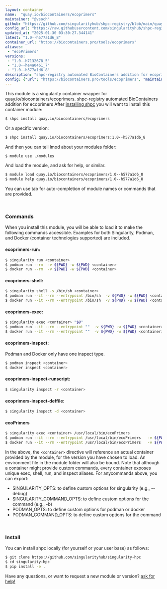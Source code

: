 ```yaml
---
layout: container
name:  "quay.io/biocontainers/ecoprimers"
maintainer: "@vsoch"
github: "https://github.com/singularityhub/shpc-registry/blob/main/quay.io/biocontainers/ecoprimers/container.yaml"
config_url: "https://raw.githubusercontent.com/singularityhub/shpc-registry/main/quay.io/biocontainers/ecoprimers/container.yaml"
updated_at: "2025-01-30 03:30:27.344141"
latest: "1.0--h577a1d6_8"
container_url: "https://biocontainers.pro/tools/ecoprimers"
aliases:
 - "ecoPrimers"
versions:
 - "1.0--h7132678_5"
 - "1.0--he4a0461_7"
 - "1.0--h577a1d6_8"
description: "shpc-registry automated BioContainers addition for ecoprimers"
config: {"url": "https://biocontainers.pro/tools/ecoprimers", "maintainer": "@vsoch", "description": "shpc-registry automated BioContainers addition for ecoprimers", "latest": {"1.0--h577a1d6_8": "sha256:96c7a7fb99587b27e7ade742d087707181e75c07d6704f9f2c0a05ea62d93e54"}, "tags": {"1.0--h7132678_5": "sha256:7c28d6e30b6303f9796697b511a4356cfe02ac319cc208bd467a0398060de06e", "1.0--he4a0461_7": "sha256:1c286ee950420b8c573ebd2837145ec71c90a393eff58af25e8928020446bb66", "1.0--h577a1d6_8": "sha256:96c7a7fb99587b27e7ade742d087707181e75c07d6704f9f2c0a05ea62d93e54"}, "docker": "quay.io/biocontainers/ecoprimers", "aliases": {"ecoPrimers": "/usr/local/bin/ecoPrimers"}}
---
```


This module is a singularity container wrapper for quay.io/biocontainers/ecoprimers.
shpc-registry automated BioContainers addition for ecoprimers
After [installing shpc](#install) you will want to install this container module:


```bash
$ shpc install quay.io/biocontainers/ecoprimers
```

Or a specific version:

```bash
$ shpc install quay.io/biocontainers/ecoprimers:1.0--h577a1d6_8
```

And then you can tell lmod about your modules folder:

```bash
$ module use ./modules
```

And load the module, and ask for help, or similar.

```bash
$ module load quay.io/biocontainers/ecoprimers/1.0--h577a1d6_8
$ module help quay.io/biocontainers/ecoprimers/1.0--h577a1d6_8
```

You can use tab for auto-completion of module names or commands that are provided.

<br>

### Commands

When you install this module, you will be able to load it to make the following commands accessible.
Examples for both Singularity, Podman, and Docker (container technologies supported) are included.

#### ecoprimers-run:

```bash
$ singularity run <container>
$ podman run --rm  -v ${PWD} -w ${PWD} <container>
$ docker run --rm  -v ${PWD} -w ${PWD} <container>
```

#### ecoprimers-shell:

```bash
$ singularity shell -s /bin/sh <container>
$ podman run --it --rm --entrypoint /bin/sh  -v ${PWD} -w ${PWD} <container>
$ docker run --it --rm --entrypoint /bin/sh  -v ${PWD} -w ${PWD} <container>
```

#### ecoprimers-exec:

```bash
$ singularity exec <container> "$@"
$ podman run --it --rm --entrypoint ""  -v ${PWD} -w ${PWD} <container> "$@"
$ docker run --it --rm --entrypoint ""  -v ${PWD} -w ${PWD} <container> "$@"
```

#### ecoprimers-inspect:

Podman and Docker only have one inspect type.

```bash
$ podman inspect <container>
$ docker inspect <container>
```

#### ecoprimers-inspect-runscript:

```bash
$ singularity inspect -r <container>
```

#### ecoprimers-inspect-deffile:

```bash
$ singularity inspect -d <container>
```


#### ecoPrimers

```bash
$ singularity exec <container> /usr/local/bin/ecoPrimers
$ podman run --it --rm --entrypoint /usr/local/bin/ecoPrimers   -v ${PWD} -w ${PWD} <container> -c " $@"
$ docker run --it --rm --entrypoint /usr/local/bin/ecoPrimers   -v ${PWD} -w ${PWD} <container> -c " $@"
```



In the above, the `<container>` directive will reference an actual container provided
by the module, for the version you have chosen to load. An environment file in the
module folder will also be bound. Note that although a container
might provide custom commands, every container exposes unique exec, shell, run, and
inspect aliases. For anycommands above, you can export:

 - SINGULARITY_OPTS: to define custom options for singularity (e.g., --debug)
 - SINGULARITY_COMMAND_OPTS: to define custom options for the command (e.g., -b)
 - PODMAN_OPTS: to define custom options for podman or docker
 - PODMAN_COMMAND_OPTS: to define custom options for the command

<br>

### Install

You can install shpc locally (for yourself or your user base) as follows:

```bash
$ git clone https://github.com/singularityhub/singularity-hpc
$ cd singularity-hpc
$ pip install -e .
```

Have any questions, or want to request a new module or version? [ask for help!](https://github.com/singularityhub/singularity-hpc/issues)
